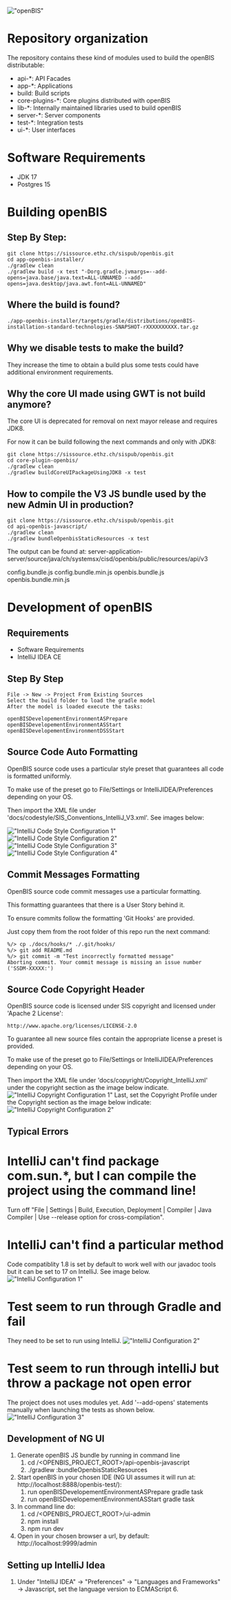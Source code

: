 !["openBIS"](./docs/logos/openbis-logo.png "openBIS")

# Repository organization

The repository contains these kind of modules used to build the openBIS distributable:
- api-*: API Facades
- app-*: Applications
- build: Build scripts
- core-plugins-*: Core plugins distributed with openBIS
- lib-*: Internally maintained libraries used to build openBIS
- server-*: Server components
- test-*: Integration tests
- ui-*: User interfaces

# Software Requirements

- JDK 17
- Postgres 15

# Building openBIS

## Step By Step:

```
git clone https://sissource.ethz.ch/sispub/openbis.git
cd app-openbis-installer/
./gradlew clean
./gradlew build -x test "-Dorg.gradle.jvmargs=--add-opens=java.base/java.text=ALL-UNNAMED --add-opens=java.desktop/java.awt.font=ALL-UNNAMED"
```

## Where the build is found?

```
./app-openbis-installer/targets/gradle/distributions/openBIS-installation-standard-technologies-SNAPSHOT-rXXXXXXXXXX.tar.gz
```

## Why we disable tests to make the build?

They increase the time to obtain a build plus some tests could have additional environment
requirements.

## Why the core UI made using GWT is not build anymore?

The core UI is deprecated for removal on next mayor release and requires JDK8.

For now it can be build following the next commands and only with JDK8:

```
git clone https://sissource.ethz.ch/sispub/openbis.git
cd core-plugin-openbis/
./gradlew clean
./gradlew buildCoreUIPackageUsingJDK8 -x test
```

## How to compile the V3 JS bundle used by the new Admin UI in production?

```
git clone https://sissource.ethz.ch/sispub/openbis.git
cd api-openbis-javascript/
./gradlew clean
./gradlew bundleOpenbisStaticResources -x test
```

The output can be found at:
server-application-server/source/java/ch/systemsx/cisd/openbis/public/resources/api/v3

config.bundle.js
config.bundle.min.js
openbis.bundle.js
openbis.bundle.min.js

# Development of openBIS

## Requirements

- Software Requirements
- IntelliJ IDEA CE

## Step By Step

```
File -> New -> Project From Existing Sources
Select the build folder to load the gradle model
After the model is loaded execute the tasks:

openBISDevelopementEnvironmentASPrepare
openBISDevelopementEnvironmentASStart
openBISDevelopementEnvironmentDSSStart
```

## Source Code Auto Formatting

OpenBIS source code uses a particular style preset that guarantees all code is formatted uniformly.

To make use of the preset go to File/Settings or IntelliJIDEA/Preferences depending on your OS.

Then import the XML file under 'docs/codestyle/SIS_Conventions_IntelliJ_V3.xml'. See images below:

!["IntelliJ Code Style Configuration 1"](./docs/readme/intellij-codestyle-config-1.png "IntelliJ Code Style Configuration 1")
!["IntelliJ Code Style Configuration 2"](./docs/readme/intellij-codestyle-config-2.png "IntelliJ Code Style Configuration 2")
!["IntelliJ Code Style Configuration 3"](./docs/readme/intellij-codestyle-config-3.png "IntelliJ Code Style Configuration 3")
!["IntelliJ Code Style Configuration 4"](./docs/readme/intellij-codestyle-config-4.png "IntelliJ Code Style Configuration 4")

## Commit Messages Formatting

OpenBIS source code commit messages use a particular formatting.

This formatting guarantees that there is a User Story behind it.

To ensure commits follow the formatting 'Git Hooks' are provided.

Just copy them from the root folder of this repo run the next command:
````
%/> cp ./docs/hooks/* ./.git/hooks/   
%/> git add README.md
%/> git commit -m "Test incorrectly formatted message"
Aborting commit. Your commit message is missing an issue number ('SSDM-XXXXX:')
````

## Source Code Copyright Header

OpenBIS source code is licensed under SIS copyright and licensed under 'Apache 2 License':
````
http://www.apache.org/licenses/LICENSE-2.0
````
To guarantee all new source files contain the appropriate license a preset is provided.

To make use of the preset go to File/Settings or IntelliJIDEA/Preferences depending on your OS.

Then import the XML file under 'docs/copyright/Copyright_IntelliJ.xml' under the copyright section as the image below indicate.
!["IntelliJ Copyright Configuration 1"](./docs/readme/intellij-copyright-config-1.png "IntelliJ Copyright Configuration 1")
Last, set the Copyright Profile under the Copyright section as the image below indicate:
!["IntelliJ Copyright Configuration 2"](./docs/readme/intellij-copyright-config-2.png "IntelliJ Copyright Configuration 2")

## Typical Errors

# IntelliJ can't find package com.sun.*, but I can compile the project using the command line!

Turn off "File | Settings | Build, Execution, Deployment | Compiler | Java Compiler | Use --release
option for cross-compilation".

# IntelliJ can't find a particular method

Code compatiblity 1.8 is set by default to work well with our javadoc tools but it can be set to 17 on IntelliJ. See image below.
!["IntelliJ Configuration 1"](./docs/readme/intellij-config-1.png "IntelliJ Configuration 1")

# Test seem to run through Gradle and fail

They need to be set to run using IntelliJ.
!["IntelliJ Configuration 2"](./docs/readme/intellij-config-2.png "IntelliJ Configuration 2")

# Test seem to run through intelliJ but throw a package not open error

The project does not uses modules yet. Add '--add-opens' statements manually when launching the tests as shown below.
!["IntelliJ Configuration 3"](./docs/readme/intellij-config-3.png "IntelliJ Configuration 3")

## Development of NG UI

1. Generate openBIS JS bundle by running in command line
    1. cd /<OPENBIS_PROJECT_ROOT>/api-openbis-javascript
    2. ./gradlew :bundleOpenbisStaticResources
2. Start openBIS in your chosen IDE (NG UI assumes it will run
   at: http://localhost:8888/openbis-test/):
    1. run openBISDevelopementEnvironmentASPrepare gradle task
    2. run openBISDevelopementEnvironmentASStart gradle task
3. In command line do:
    1. cd /<OPENBIS_PROJECT_ROOT>/ui-admin
    2. npm install
    3. npm run dev
4. Open in your chosen browser a url, by default: http://localhost:9999/admin

## Setting up IntelliJ Idea

1. Under "IntelliJ IDEA" -> "Preferences" -> "Languages and Frameworks" -> Javascript, set the
   language version to ECMAScript 6.
